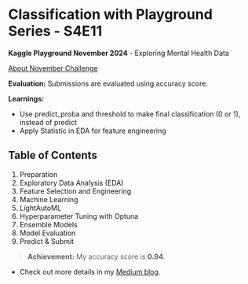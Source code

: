 # Classification with Playground Series - S4E11
**Kaggle Playground November 2024** - Exploring Mental Health Data

[About November Challenge](https://www.kaggle.com/competitions/playground-series-s4e11)

**Evaluation:** Submissions are evaluated using accuracy score.

**Learnings:** 
- Use predict_proba and threshold to make final classification (0 or 1), instead of predict
- Apply Statistic in EDA for feature engineering

## Table of Contents
1. Preparation
2. Exploratory Data Analysis (EDA)
3. Feature Selection and Engineering
4. Machine Learning
5. LightAutoML
6. Hyperparameter Tuning with Optuna
7. Ensemble Models 
8. Model Evaluation
9. Predict & Submit

> **Achievement:** My accuracy score is **0.94**.

* Check out more details in my [Medium blog](https://medium.com/@nguyenhuynh01.nh/list/kaggle-competition-data-science-b5ae64e91157).

